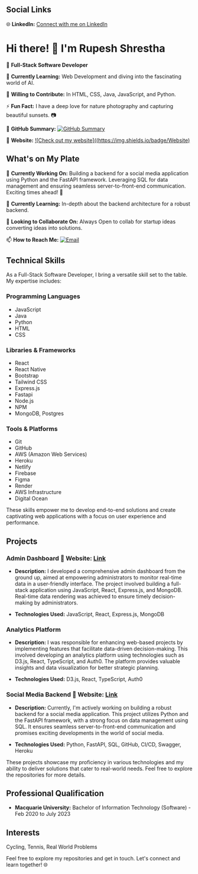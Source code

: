 <!-- Social Links -->
## Social Links

🌐 **LinkedIn:** [Connect with me on LinkedIn](https://www.linkedin.com/in/rupeshshresthas)

<!-- Your name and introduction -->
# Hi there! 👋 I'm Rupesh Shrestha

<!-- Your role -->
🚀 **Full-Stack Software Developer**

<!-- Learning and contribution -->
🌱 **Currently Learning:** Web Development and diving into the fascinating world of AI.

👯 **Willing to Contribute:** In HTML, CSS, Java, JavaScript, and Python.

<!-- Fun fact -->
⚡ **Fun Fact:** I have a deep love for nature photography and capturing beautiful sunsets. 📷

<!-- Website and GitHub summary -->
🔗 **GitHub Summary:** [![GitHub Summary](https://img.shields.io/badge/GitHub-Summary-brightgreen)](https://profile-summary-for-github.com/user/rupesh110)

🔗 **Website:** [![Check out my website]((https://img.shields.io/badge/Website)](https://rupeshdev.netlify.app)

<!-- What you're working on -->
## What's on My Plate

🔭 **Currently Working On:** Building a backend for a social media application using Python and the FastAPI framework. Leveraging SQL for data management and ensuring seamless server-to-front-end communication. Exciting times ahead! 🚀

🌱 **Currently Learning:** In-depth about the backend architecture for a robust backend.

👯 **Looking to Collaborate On:** Always Open to collab for startup ideas converting ideas into solutions.

<!-- How to reach you -->
📫 **How to Reach Me:** [![Email](https://img.shields.io/badge/Email-rupeshshrestha2537%40gmail.com-red)](mailto:rupeshshrestha2537@gmail.com)

<!-- Technical Skills -->
## Technical Skills

As a Full-Stack Software Developer, I bring a versatile skill set to the table. My expertise includes:

### Programming Languages
- JavaScript
- Java
- Python
- HTML
- CSS

### Libraries & Frameworks
- React
- React Native
- Bootstrap
- Tailwind CSS
- Express.js
- Fastapi
- Node.js
- NPM
- MongoDB, Postgres

### Tools & Platforms
- Git
- GitHub
- AWS (Amazon Web Services)
- Heroku
- Netlify
- Firebase
- Figma
- Render
- AWS Infrastructure
- Digital Ocean


These skills empower me to develop end-to-end solutions and create captivating web applications with a focus on user experience and performance.


<!-- Projects -->
## Projects

### Admin Dashboard 🔗 **Website:** [Link](https://admin-frontend-56da.onrender.com/)

- **Description:** I developed a comprehensive admin dashboard from the ground up, aimed at empowering administrators to monitor real-time data in a user-friendly interface. The project involved building a full-stack application using JavaScript, React, Express.js, and MongoDB. Real-time data rendering was achieved to ensure timely decision-making by administrators.

- **Technologies Used:** JavaScript, React, Express.js, MongoDB

### Analytics Platform

- **Description:** I was responsible for enhancing web-based projects by implementing features that facilitate data-driven decision-making. This involved developing an analytics platform using technologies such as D3.js, React, TypeScript, and Auth0. The platform provides valuable insights and data visualization for better strategic planning.

- **Technologies Used:** D3.js, React, TypeScript, Auth0

### Social Media Backend 🔗 **Website:** [Link](https://rpesh.store/docs)

- **Description:** Currently, I'm actively working on building a robust backend for a social media application. This project utilizes Python and the FastAPI framework, with a strong focus on data management using SQL. It ensures seamless server-to-front-end communication and promises exciting developments in the world of social media.

- **Technologies Used:** Python, FastAPI, SQL, GitHub, CI/CD, Swagger, Heroku

These projects showcase my proficiency in various technologies and my ability to deliver solutions that cater to real-world needs. Feel free to explore the repositories for more details.
<!-- Education -->
## Professional Qualification

- **Macquarie University:** Bachelor of Information Technology (Software) - Feb 2020 to July 2023

<!-- Interests -->
## Interests

Cycling, Tennis, Real World Problems

<!-- Conclusion -->
Feel free to explore my repositories and get in touch. Let's connect and learn together! 🌐

